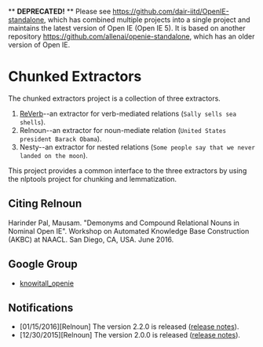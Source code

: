 ** **DEPRECATED!** ** Please see https://github.com/dair-iitd/OpenIE-standalone, which has combined multiple projects into a single project and maintains the latest version of Open IE (Open IE 5). It is based on another repository https://github.com/allenai/openie-standalone,  which has an older version of Open IE.

# Chunked Extractors

The chunked extractors project is a collection of three extractors.

1.  [ReVerb](http://reverb.cs.washington.edu/)--an extractor for verb-mediated relations (`Sally sells sea shells`).
2.  Relnoun--an extractor for noun-mediate relation (`United States president Barack Obama`).
3.  Nesty--an extractor for nested relations (`Some people say that we never landed on the moon`).

This project provides a common interface to the three extractors by using the nlptools project for chunking and lemmatization.

## Citing Relnoun

Harinder Pal, Mausam. "Demonyms and Compound Relational Nouns in Nominal Open IE". Workshop on Automated Knowledge Base Construction (AKBC) at NAACL. San Diego, CA, USA. June 2016.

## Google Group

* [knowitall_openie](https://groups.google.com/forum/#!forum/knowitall_openie)

## Notifications

* [01/15/2016][Relnoun] The version 2.2.0 is released ([release notes](https://github.com/knowitall/chunkedextractor/blob/master/release/release_notes_relnoun.md)).
* [12/30/2015][Relnoun] The version 2.0.0 is released ([release notes](https://github.com/knowitall/chunkedextractor/blob/master/release/release_notes_relnoun.md)).

